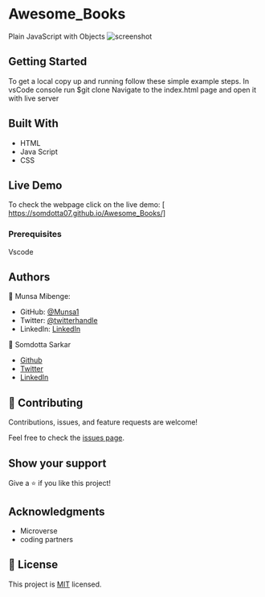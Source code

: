 # Awesome_Books
Plain JavaScript with Objects 
![screenshot](https://user-images.githubusercontent.com/84907743/139919995-ef34f80e-ce35-42b5-9640-02190661dc16.png)
## Getting Started
To get a local copy up and running follow these simple example steps.
In vsCode console run $git clone 
Navigate to the index.html page and open it with live server
## Built With

- HTML
- Java Script
- CSS

## Live Demo
To check the webpage click on the live demo: 
[ https://somdotta07.github.io/Awesome_Books/]
### Prerequisites
Vscode
## Authors
👤 Munsa Mibenge:
- GitHub: [@Munsa1](https://github.com/munsa1)
- Twitter: [@twitterhandle](https://twitter.com/twitterhandle)
- LinkedIn: [LinkedIn](https://linkedin.com/in/linkedinhandle)

👤 Somdotta Sarkar

- [Github](https://github.com/Somdotta07)
- [Twitter](https://github.com/Somdotta07)
- [LinkedIn](https://www.linkedin.com/in/somdotta-sarkar-8849b419/)

## 🤝 Contributing

Contributions, issues, and feature requests are welcome!

Feel free to check the [issues page](../../issues/).

## Show your support

Give a ⭐️ if you like this project!

## Acknowledgments
- Microverse
- coding partners


## 📝 License

This project is [MIT](./MIT.md) licensed.

